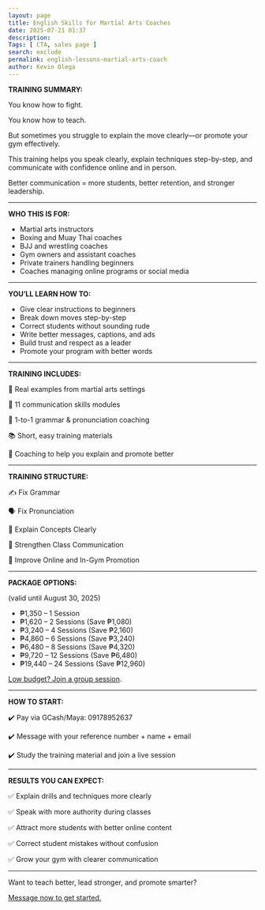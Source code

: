 ```yaml
--- 
layout: page
title: English Skills for Martial Arts Coaches
date: 2025-07-21 01:37
description: 
Tags: [ CTA, sales page ]
search: exclude
permalink: english-lessons-martial-arts-coach 
author: Kevin Olega 
--- 
```


**TRAINING SUMMARY:**

You know how to fight.

You know how to teach.

But sometimes you struggle to explain the move clearly—or promote your gym effectively.

This training helps you speak clearly, explain techniques step-by-step, and communicate with confidence online and in person.

Better communication = more students, better retention, and stronger leadership.

---

**WHO THIS IS FOR:**

* Martial arts instructors
* Boxing and Muay Thai coaches
* BJJ and wrestling coaches
* Gym owners and assistant coaches
* Private trainers handling beginners
* Coaches managing online programs or social media

---

**YOU’LL LEARN HOW TO:**

* Give clear instructions to beginners
* Break down moves step-by-step
* Correct students without sounding rude
* Write better messages, captions, and ads
* Build trust and respect as a leader
* Promote your program with better words

---

**TRAINING INCLUDES:**

🥋 Real examples from martial arts settings

📖 11 communication skills modules

📱 1-to-1 grammar & pronunciation coaching

📚 Short, easy training materials

🧠 Coaching to help you explain and promote better

---

**TRAINING STRUCTURE:**

✍️ Fix Grammar

🗣️ Fix Pronunciation

🤼 Explain Concepts Clearly

💬 Strengthen Class Communication

📢 Improve Online and In-Gym Promotion

---

**PACKAGE OPTIONS:**

(valid until August 30, 2025)

* ₱1,350 – 1 Session
* ₱1,620 – 2 Sessions (Save ₱1,080)
* ₱3,240 – 4 Sessions (Save ₱2,160)
* ₱4,860 – 6 Sessions (Save ₱3,240)
* ₱6,480 – 8 Sessions (Save ₱4,320)
* ₱9,720 – 12 Sessions (Save ₱6,480)
* ₱19,440 – 24 Sessions (Save ₱12,960)

<a href="https://callcentertrainingtips.com/group-sessions">Low budget? Join a group session</a>.

---

**HOW TO START:**

✔️ Pay via GCash/Maya: 09178952637

✔️ Message with your reference number + name + email

✔️ Study the training material and join a live session

---

**RESULTS YOU CAN EXPECT:**

✅ Explain drills and techniques more clearly

✅ Speak with more authority during classes

✅ Attract more students with better online content

✅ Correct student mistakes without confusion

✅ Grow your gym with clearer communication

---

Want to teach better, lead stronger, and promote smarter?

<a href="https://www.facebook.com/callcentertrainingtips">Message now to get started.</a>

